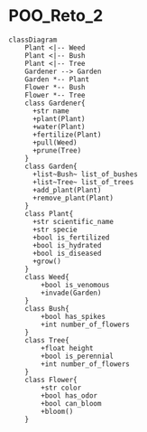 # POO_Reto_2

    classDiagram
        Plant <|-- Weed
        Plant <|-- Bush
        Plant <|-- Tree
        Gardener --> Garden
        Garden *-- Plant
        Flower *-- Bush
        Flower *-- Tree
        class Gardener{
          +str name
          +plant(Plant)
          +water(Plant)
          +fertilize(Plant)
          +pull(Weed)
          +prune(Tree)
        }
        class Garden{
          +list~Bush~ list_of_bushes
          +list~Tree~ list_of_trees
          +add_plant(Plant)
          +remove_plant(Plant)
        }
        class Plant{
          +str scientific_name
          +str specie
          +bool is_fertilized
          +bool is_hydrated
          +bool is_diseased
          +grow()
        }
        class Weed{
            +bool is_venomous
            +invade(Garden)
        }
        class Bush{
            +bool has_spikes
            +int number_of_flowers 
        }
        class Tree{
            +float height
            +bool is_perennial
            +int number_of_flowers
        }
        class Flower{
            +str color
            +bool has_odor
            +bool can_bloom
            +bloom()
        }
    
